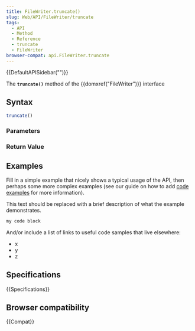 ```yaml
---
title: FileWriter.truncate()
slug: Web/API/FileWriter/truncate
tags:
  - API
  - Method
  - Reference
  - truncate
  - FileWriter
browser-compat: api.FileWriter.truncate
---
```

{{DefaultAPISidebar("")}}

The **`truncate()`** method of the {{domxref("FileWriter")}} interface 

## Syntax

```js
truncate()
```

### Parameters



### Return Value



## Examples

Fill in a simple example that nicely shows a typical usage of the API, then perhaps some more complex examples (see our guide on how to add [code examples](/en-US/docs/MDN/Contribute/Structures/Code_examples) for more information).

This text should be replaced with a brief description of what the example demonstrates.

```js
my code block
```

And/or include a list of links to useful code samples that live elsewhere:

*   x
*   y
*   z

## Specifications

{{Specifications}}

## Browser compatibility

{{Compat}}

